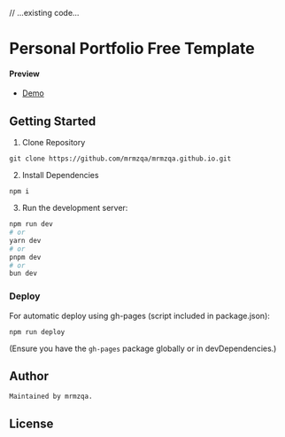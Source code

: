 // ...existing code...
# Personal Portfolio Free Template

#### Preview

- [Demo](https://mrmzqa.github.io)



## Getting Started

1. Clone Repository

```
git clone https://github.com/mrmzqa/mrmzqa.github.io.git
```

2. Install Dependencies

```
npm i
```

3. Run the development server:

```bash
npm run dev
# or
yarn dev
# or
pnpm dev
# or
bun dev
```

### Deploy

For automatic deploy using gh-pages (script included in package.json):

```
npm run deploy
```

(Ensure you have the `gh-pages` package globally or in devDependencies.)

## Author

```
Maintained by mrmzqa.
```

## License


